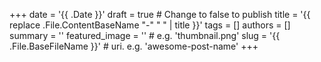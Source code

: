 +++
date = '{{ .Date }}'
draft = true # Change to false to publish
title = '{{ replace .File.ContentBaseName "-" " " | title }}'
tags = []
authors = []
summary = ''
featured_image = '' # e.g. 'thumbnail.png'
slug = '{{ .File.BaseFileName }}' # uri. e.g. 'awesome-post-name'
+++
